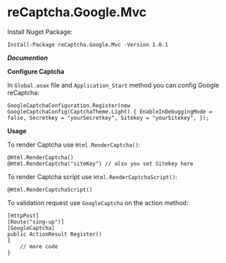 # reCaptcha.Google.Mvc

Install Nuget Package:

`Install-Package reCaptcha.Google.Mvc -Version 1.0.1`

***Documention***

**Configure Captcha**

In `Global.asax` file and `Application_Start` method you can config Google reCaptcha:

``
GoogleCaptchaConfiguration.Register(new GoogleCaptchaConfig(CaptchaTheme.Light)
{
    EnableInDebuggingMode = false,
    Secretkey = "yourSecretkey",
    Sitekey = "yourSitekey",
});
``

**Usage**

To render Captcha use `Html.RenderCaptcha()`:

```
@Html.RenderCaptcha()
@Html.RenderCaptcha("siteKey") // also you set Sitekey here
```

To render Captcha script  use `Html.RenderCaptchaScript()`:

```
@Html.RenderCaptchaScript()
```

To validation request use `GoogleCaptcha` on the action method:

```
[HttpPost]
[Route("sing-up")]
[GoogleCaptcha]
public ActionResult Register()
{
    // more code
}
```





